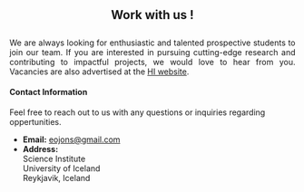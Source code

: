 
<style>
.center {
  margin: auto;
  width: 60%;
  padding: 10px;
  text-align: center;
}
</style>
<div class='center'> <h2>Work with us !</h2> </div>

<div style='text-align:justify'>
We are always looking for enthusiastic and talented prospective students to join our team. If you are interested in pursuing cutting-edge research and contributing to impactful projects, we would love to hear from you. Vacancies are also advertised at the <a href="https://english.hi.is/vacancies">HI website</a>.
</div>


#### Contact Information
Feel free to reach out to us with any questions or inquiries regarding oppertunities. 

- **Email:** eojons@gmail.com
- **Address:**  
  Science Institute  
  University of Iceland  
  Reykjavik, Iceland

